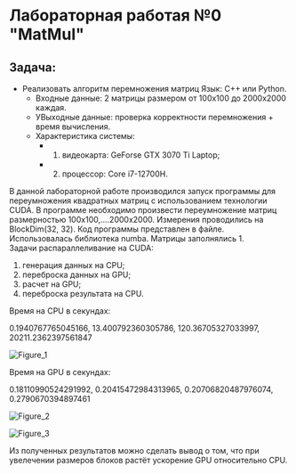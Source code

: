 # Лабораторная работая №0 "MatMul"
## Задача: 
- Реализовать алгоритм перемножения матриц Язык: C++ или Python.<br />
    - Входные данные: 2 матрицы размером от 100х100 до 2000х2000 каждая.<br />
    - УВыходные данные: проверка корректности перемножения + время вычисления.
    - Характеристика системы: 
        - 1. видеокарта: GeForse GTX 3070 Ti Laptop;
        - 2. процессор: Core i7-12700H. 

В данной лабораторной работе производился запуск программы для переумножения квадратных матриц с использованием технологии CUDA. В программе необходимо произвести переумножение матриц размерностью 100x100,....2000x2000. Измерения проводились на BlockDim(32, 32). Код программы представлен в файле. Использовалась библиотека numba. Матрицы заполнялись 1.<br />
Задачи распараллеливание на CUDA:
1. генерация данных на CPU;
2. переброска данных на GPU;
3. расчет на GPU;
4. переброска результата на CPU.
   




Время на CPU в секундах:

0.1940767765045166, 13.400792360305786, 120.36705327033997, 20211.2362397561847




![Figure_1](https://github.com/PyDiMEHT/cuda/assets/154764201/8dc8138a-0969-41d9-8198-b254be796544)


Время на GPU в секундах:

0.18110990524291992, 0.20415472984313965, 0.20706820487976074, 0.2790670394897461




![Figure_2](https://github.com/PyDiMEHT/cuda/assets/154764201/c57a3a10-f91c-4178-9f17-3dd83e3f9cc7)




![Figure_3](https://github.com/PyDiMEHT/cuda/assets/154764201/f683f5ec-b85d-4110-8641-4cd341ae7aab)


Из полученных результатов можно сделать вывод о том, что при увелечении размеров блоков растёт ускорение GPU относительно CPU.
